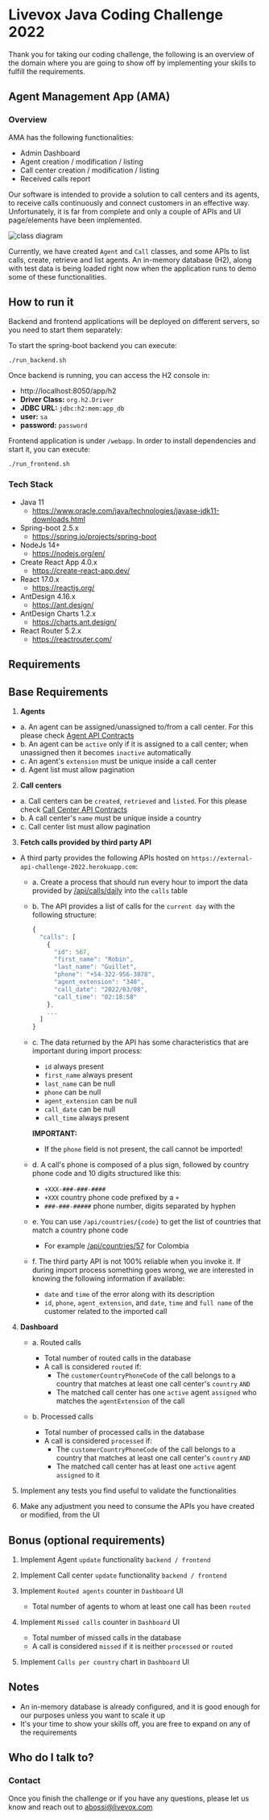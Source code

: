 # Livevox Java Coding Challenge 2022

Thank you for taking our coding challenge, the following is an overview of the domain where you are going to show off by implementing your skills to fulfill the requirements.

## Agent Management App (AMA)
### Overview

AMA has the following functionalities:

- Admin Dashboard
- Agent creation / modification / listing
- Call center creation / modification / listing
- Received calls report

Our software is intended to provide a solution to call centers and its agents, to receive calls continuously and connect customers in an effective way.
Unfortunately, it is far from complete and only a couple of APIs and UI page/elements have been implemented. 

![class diagram](diagrams/class-diagram.png)

Currently, we have created `Agent` and `Call` classes, and some APIs to list calls, create, retrieve and list agents. 
An in-memory database (H2), along with test data is being loaded right now when the application runs to demo some of these functionalities.

## How to run it

Backend and frontend applications will be deployed on different servers, so you need to start them separately:    

To start the spring-boot backend you can execute:

```shell
./run_backend.sh
```

Once backend is running, you can access the H2 console in:

  - http://localhost:8050/app/h2
  - **Driver Class:** `org.h2.Driver`
  - **JDBC URL:** `jdbc:h2:mem:app_db`
  - **user:** `sa`
  - **password:** `password`

Frontend application is under `/webapp`. In order to install dependencies and start it, you can execute:

```shell
./run_frontend.sh
```

### Tech Stack

- Java 11
    - https://www.oracle.com/java/technologies/javase-jdk11-downloads.html
- Spring-boot 2.5.x
    - https://spring.io/projects/spring-boot
- NodeJs 14+
    - https://nodejs.org/en/
- Create React App 4.0.x
    - https://create-react-app.dev/
- React 17.0.x
    - https://reactjs.org/
- AntDesign 4.16.x
    - https://ant.design/
- AntDesign Charts 1.2.x
    - https://charts.ant.design/
- React Router 5.2.x
    - https://reactrouter.com/

## Requirements

## Base Requirements

1. **Agents**
  - a. An agent can be assigned/unassigned to/from a call center. For this please check [Agent API Contracts](APIS_AGENT.md)
  - b. An agent can be `active` only if it is assigned to a call center; when unassigned then it becomes `inactive` automatically
  - c. An agent's `extension` must be unique inside a call center
  - d. Agent list must allow pagination

2. **Call centers**
  - a. Call centers can be `created`, `retrieved` and `listed`. For this please check [Call Center API Contracts](APIS_CALL_CENTER.md)
  - b. A call center's `name` must be unique inside a country
  - c. Call center list must allow pagination

3. **Fetch calls provided by third party API** 
  - A third party provides the following APIs hosted on `https://external-api-challenge-2022.herokuapp.com`:
    - a. Create a process that should run every hour to import the data provided by [/api/calls/daily](https://external-api-challenge-2022.herokuapp.com/api/calls/daily) into the `calls` table
    - b. The API provides a list of calls for the `current day` with the following structure:
      ```javascript
      {
        "calls": [
          {
            "id": 567,
            "first_name": "Robin",
            "last_name": "Guillet",
            "phone": "+54-322-956-3878", 
            "agent_extension": "340", 
            "call_date": "2022/03/08", 
            "call_time": "02:18:58"
          },
          ...
        ]
      }
      ```
    - c. The data returned by the API has some characteristics that are important during import process:
      - `id` always present
      - `first_name` always present
      - `last_name` can be null
      - `phone` can be null
      - `agent_extension` can be null
      - `call_date` can be null
      - `call_time` always present

      **IMPORTANT:** 
      - If the `phone` field is not present, the call cannot be imported!  

    - d. A call's phone is composed of a plus sign, followed by country phone code and 10 digits structured like this:
      - `+XXX-###-###-####`
      - `+XXX` country phone code prefixed by a `+`
      - `###-###-#####` phone number, digits separated by hyphen
    - e. You can use `/api/countries/{code}` to get the list of countries that match a country phone code
      - For example [/api/countries/57](https://external-api-challenge-2022.herokuapp.com/api/countries/57) for Colombia
    - f. The third party API is not 100% reliable when you invoke it. If during import process something goes wrong, we are interested in knowing the following information if available:
      - `date` and `time` of the error along with its description
      - `id`, `phone`, `agent_extension`, and `date`, `time` and `full name` of the customer related to the imported call

4. **Dashboard**
   - a. Routed calls
     - Total number of routed calls in the database
     - A call is considered `routed` if:
       - The `customerCountryPhoneCode` of the call belongs to a country that matches at least one call center's `country` `AND`
       - The matched call center has one `active` agent `assigned` who matches the `agentExtension` of the call

   - b. Processed calls
     - Total number of processed calls in the database
     - A call is considered `processed` if:
       - The `customerCountryPhoneCode` of the call belongs to a country that matches at least one call center's `country` `AND`
       - The matched call center has at least one `active` agent `assigned` to it

5. Implement any tests you find useful to validate the functionalities

6. Make any adjustment you need to consume the APIs you have created or modified, from the UI 

## Bonus (optional requirements)

1. Implement Agent `update` functionality `backend / frontend`  
   
2. Implement Call center `update` functionality `backend / frontend`

3. Implement `Routed agents` counter in `Dashboard` UI
    - Total number of agents to whom at least one call has been `routed`

4. Implement `Missed calls` counter in `Dashboard` UI
    - Total number of missed calls in the database
    - A call is considered `missed` if it is neither `processed` or `routed`

5. Implement `Calls per country` chart in `Dashboard` UI

## Notes

- An in-memory database is already configured, and it is good enough for our purposes unless you want to scale it up
- It's your time to show your skills off, you are free to expand on any of the requirements  

## Who do I talk to?
### Contact

Once you finish the challenge or if you have any questions, please let us know and reach out to abossi@livevox.com

